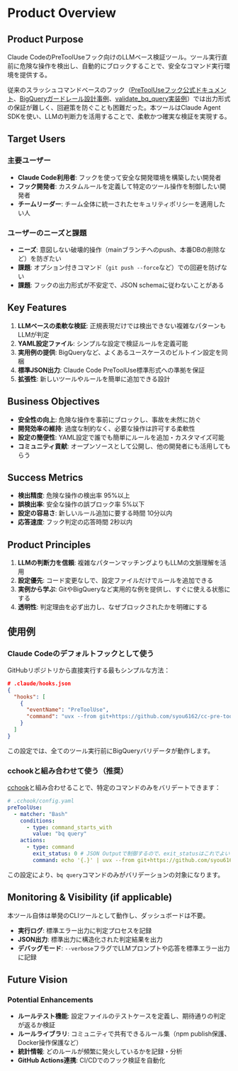 # Product Overview

## Product Purpose

Claude CodeのPreToolUseフック向けのLLMベース検証ツール。ツール実行直前に危険な操作を検出し、自動的にブロックすることで、安全なコマンド実行環境を提供する。

従来のスラッシュコマンドベースのフック（[PreToolUseフック公式ドキュメント](https://docs.claude.com/en/docs/claude-code/hooks#pretooluse-decision-control)、[BigQueryガードレール設計事例](https://www.yasuhisay.info/entry/2025/08/31/144559)、[validate_bq_query実装例](https://github.com/syou6162/claude-code-commands/blob/main/commands/validate_bq_query.md)）では出力形式の保証が難しく、回避策を防ぐことも困難だった。本ツールはClaude Agent SDKを使い、LLMの判断力を活用することで、柔軟かつ確実な検証を実現する。

## Target Users

### 主要ユーザー
- **Claude Code利用者**: フックを使って安全な開発環境を構築したい開発者
- **フック開発者**: カスタムルールを定義して特定のツール操作を制御したい開発者
- **チームリーダー**: チーム全体に統一されたセキュリティポリシーを適用したい人

### ユーザーのニーズと課題
- **ニーズ**: 意図しない破壊的操作（mainブランチへのpush、本番DBの削除など）を防ぎたい
- **課題**: オプション付きコマンド（`git push --force`など）での回避を防げない
- **課題**: フックの出力形式が不安定で、JSON schemaに従わないことがある

## Key Features

1. **LLMベースの柔軟な検証**: 正規表現だけでは検出できない複雑なパターンもLLMが判定
2. **YAML設定ファイル**: シンプルな設定で検証ルールを定義可能
3. **実用例の提供**: BigQueryなど、よくあるユースケースのビルトイン設定を同梱
4. **標準JSON出力**: Claude Code PreToolUse標準形式への準拠を保証
5. **拡張性**: 新しいツールやルールを簡単に追加できる設計

## Business Objectives

- **安全性の向上**: 危険な操作を事前にブロックし、事故を未然に防ぐ
- **開発効率の維持**: 過度な制約なく、必要な操作は許可する柔軟性
- **設定の簡便性**: YAML設定で誰でも簡単にルールを追加・カスタマイズ可能
- **コミュニティ貢献**: オープンソースとして公開し、他の開発者にも活用してもらう

## Success Metrics

- **検出精度**: 危険な操作の検出率 95%以上
- **誤検出率**: 安全な操作の誤ブロック率 5%以下
- **設定の容易さ**: 新しいルール追加に要する時間 10分以内
- **応答速度**: フック判定の応答時間 2秒以内

## Product Principles

1. **LLMの判断力を信頼**: 複雑なパターンマッチングよりもLLMの文脈理解を活用
2. **設定優先**: コード変更なしで、設定ファイルだけでルールを追加できる
3. **実例から学ぶ**: GitやBigQueryなど実用的な例を提供し、すぐに使える状態にする
4. **透明性**: 判定理由を必ず出力し、なぜブロックされたかを明確にする

## 使用例

### Claude Codeのデフォルトフックとして使う

GitHubリポジトリから直接実行する最もシンプルな方法：

```json
# .claude/hooks.json
{
  "hooks": [
    {
      "eventName": "PreToolUse",
      "command": "uvx --from git+https://github.com/syou6162/cc-pre-tool-use-hook-judge cc-pre-tool-use-hook-judge --builtin validate_bq_query"
    }
  ]
}
```

この設定では、全てのツール実行前にBigQueryバリデータが動作します。

### cchookと組み合わせて使う（推奨）

[cchook](https://github.com/syou6162/cchook)と組み合わせることで、特定のコマンドのみをバリデートできます：

```yaml
# .cchook/config.yaml
preToolUse:
  - matcher: "Bash"
    conditions:
      - type: command_starts_with
        value: "bq query"
    actions:
      - type: command
        exit_status: 0 # JSON Outputで制御するので、exit_statusはこれでよい
        command: echo '{.}' | uvx --from git+https://github.com/syou6162/cc-pre-tool-use-hook-judge cc-pre-tool-use-hook-judge --builtin validate_bq_query
```

この設定により、`bq query`コマンドのみがバリデーションの対象になります。

## Monitoring & Visibility (if applicable)

本ツール自体は単発のCLIツールとして動作し、ダッシュボードは不要。

- **実行ログ**: 標準エラー出力に判定プロセスを記録
- **JSON出力**: 標準出力に構造化された判定結果を出力
- **デバッグモード**: `--verbose`フラグでLLMプロンプトや応答を標準エラー出力に記録

## Future Vision

### Potential Enhancements
- **ルールテスト機能**: 設定ファイルのテストケースを定義し、期待通りの判定が返るか検証
- **ルールライブラリ**: コミュニティで共有できるルール集（npm publish保護、Docker操作保護など）
- **統計情報**: どのルールが頻繁に発火しているかを記録・分析
- **GitHub Actions連携**: CI/CDでのフック検証を自動化
